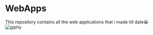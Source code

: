 # WebApps
This repository contains all the web applications that i made till date😀
![giphy](https://user-images.githubusercontent.com/115020401/206306642-80e626c9-051e-43ef-878f-3bfa55630cad.gif)
